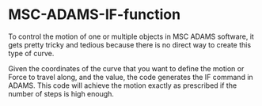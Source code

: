 # MSC-ADAMS-IF-function

To control the motion of one or multiple objects in MSC ADAMS software, it gets pretty tricky and tedious because there is no direct way to create this type of curve.

Given the coordinates of the curve that you want to define the motion or Force to travel along, and the value, the code generates the IF command in ADAMS. This code will achieve the motion exactly as prescribed if the number of steps is high enough.

